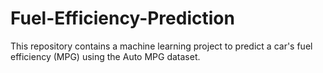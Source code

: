 # Fuel-Efficiency-Prediction
This repository contains a machine learning project to predict a car's fuel efficiency (MPG) using the Auto MPG dataset.
